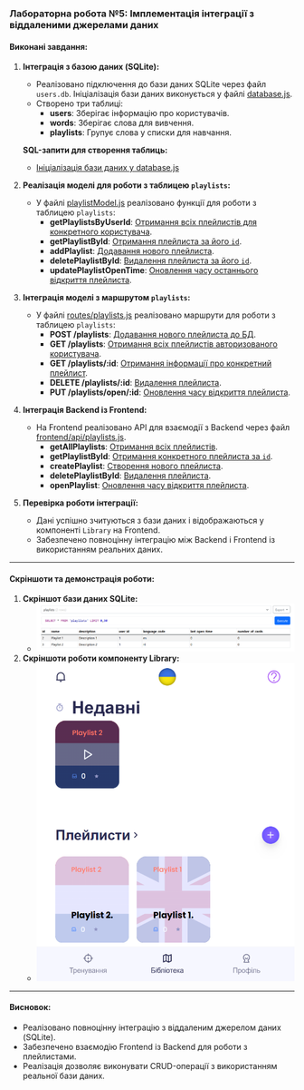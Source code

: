 ### Лабораторна робота №5: Імплементація інтеграції з віддаленими джерелами даних

#### Виконані завдання:

1. **Інтеграція з базою даних (SQLite):**
   - Реалізовано підключення до бази даних SQLite через файл `users.db`. Ініціалізація бази даних виконується у файлі [database.js](https://github.com/DenisGradov/lingo-cards/blob/lab5/backend/db/database.js).
   - Створено три таблиці:
     - **users**: Зберігає інформацію про користувачів.
     - **words**: Зберігає слова для вивчення.
     - **playlists**: Групує слова у списки для навчання.

   **SQL-запити для створення таблиць:**
   - [Ініціалізація бази даних у database.js](https://github.com/DenisGradov/lingo-cards/blob/lab5/backend/db/database.js#L27-L49)

2. **Реалізація моделі для роботи з таблицею `playlists`:**
   - У файлі [playlistModel.js](https://github.com/DenisGradov/lingo-cards/blob/lab5/backend/db/playlistModel.js) реалізовано функції для роботи з таблицею `playlists`:
     - **getPlaylistsByUserId**: [Отримання всіх плейлистів для конкретного користувача](https://github.com/DenisGradov/lingo-cards/blob/lab5/backend/db/playlistModel.js#L3-L10).
     - **getPlaylistById**: [Отримання плейлиста за його `id`](https://github.com/DenisGradov/lingo-cards/blob/lab5/backend/db/playlistModel.js#L12-L17).
     - **addPlaylist**: [Додавання нового плейлиста](https://github.com/DenisGradov/lingo-cards/blob/lab5/backend/db/playlistModel.js#L19-L33).
     - **deletePlaylistById**: [Видалення плейлиста за його `id`](https://github.com/DenisGradov/lingo-cards/blob/lab5/backend/db/playlistModel.js#L35-L41).
     - **updatePlaylistOpenTime**: [Оновлення часу останнього відкриття плейлиста](https://github.com/DenisGradov/lingo-cards/blob/lab5/backend/db/playlistModel.js#L43-L52).

3. **Інтеграція моделі з маршрутом `playlists`:**
   - У файлі [routes/playlists.js](https://github.com/DenisGradov/lingo-cards/blob/lab5/backend/routes/playlists.js) реалізовано маршрути для роботи з таблицею `playlists`:
     - **POST /playlists**: [Додавання нового плейлиста до БД](https://github.com/DenisGradov/lingo-cards/blob/lab5/backend/routes/playlists.js#L10-L23).
     - **GET /playlists**: [Отримання всіх плейлистів авторизованого користувача](https://github.com/DenisGradov/lingo-cards/blob/lab5/backend/routes/playlists.js#L25-L34).
     - **GET /playlists/:id**: [Отримання інформації про конкретний плейлист](https://github.com/DenisGradov/lingo-cards/blob/lab5/backend/routes/playlists.js#L36-L45).
     - **DELETE /playlists/:id**: [Видалення плейлиста](https://github.com/DenisGradov/lingo-cards/blob/lab5/backend/routes/playlists.js#L47-L56).
     - **PUT /playlists/open/:id**: [Оновлення часу відкриття плейлиста](https://github.com/DenisGradov/lingo-cards/blob/lab5/backend/routes/playlists.js#L58-L71).

4. **Інтеграція Backend із Frontend:**
   - На Frontend реалізовано API для взаємодії з Backend через файл [frontend/api/playlists.js](https://github.com/DenisGradov/lingo-cards/blob/lab5/lingo-frontend/src/api/playlists.js).
     - **getAllPlaylists**: [Отримання всіх плейлистів](https://github.com/DenisGradov/lingo-cards/blob/lab5/lingo-frontend/src/api/playlists.js#L1-L13).
     - **getPlaylistById**: [Отримання конкретного плейлиста за `id`](https://github.com/DenisGradov/lingo-cards/blob/lab5/lingo-frontend/src/api/playlists.js#L15-L27).
     - **createPlaylist**: [Створення нового плейлиста](https://github.com/DenisGradov/lingo-cards/blob/lab5/lingo-frontend/src/api/playlists.js#L29-L42).
     - **deletePlaylistById**: [Видалення плейлиста](https://github.com/DenisGradov/lingo-cards/blob/lab5/lingo-frontend/src/api/playlists.js#L44-L54).
     - **openPlaylist**: [Оновлення часу відкриття плейлиста](https://github.com/DenisGradov/lingo-cards/blob/lab5/lingo-frontend/src/api/playlists.js#L56-L66).

5. **Перевірка роботи інтеграції:**
   - Дані успішно зчитуються з бази даних і відображаються у компоненті `Library` на Frontend.
   - Забезпечено повноцінну інтеграцію між Backend і Frontend із використанням реальних даних.

---

#### **Скріншоти та демонстрація роботи:**
1. **Скріншот бази даних SQLite:**
   - ![Скріншот бази даних SQLite](db.png)
2. **Скріншоти роботи компоненту Library:**
   - ![Скріншоти роботи компоненту Library](app.png)

---

#### Висновок:
- Реалізовано повноцінну інтеграцію з віддаленим джерелом даних (SQLite).
- Забезпечено взаємодію Frontend із Backend для роботи з плейлистами.
- Реалізація дозволяє виконувати CRUD-операції з використанням реальної бази даних.
